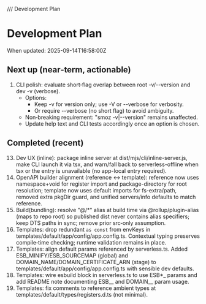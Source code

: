 /// Development Plan

# Development Plan

When updated: 2025-09-14T16:58:00Z

## Next up (near‑term, actionable)

1. CLI polish: evaluate short‑flag overlap between root -v/--version and
   dev -v (verbose).
   - Options:
     - Keep -v for version only; use -V or --verbose for verbosity.
     - Or require --verbose (no short flag) to avoid ambiguity.
   - Non‑breaking requirement: "smoz -v|--version" remains unaffected.
   - Update help text and CLI tests accordingly once an option is chosen.

## Completed (recent)

13. Dev UX (inline): package inline server at dist/mjs/cli/inline-server.js,
    make CLI launch it via tsx, and warn/fall back to serverless-offline
    when tsx or the entry is unavailable (no app-local entry required).
14. OpenAPI builder alignment (reference ↔ template): reference now uses
    namespace+void for register import and package-directory for root
    resolution; template now uses default imports for fs-extra/path, removed
    extra pkgDir guard, and unified servers/info defaults to match reference.
15. Build(bundling): resolve "@/\*" alias at build time via @rollup/plugin-alias
    (maps to repo root) so published dist never contains alias specifiers; keep
    DTS paths in sync; remove prior src‑only assumption.
16. Templates: drop redundant `as const` from envKeys in
    templates/default/app/config/app.config.ts. Contextual typing preserves
    compile‑time checking; runtime validation remains in place.
17. Templates: align default params referenced by serverless.ts. Added
    ESB_MINIFY/ESB_SOURCEMAP (global) and DOMAIN_NAME/DOMAIN_CERTIFICATE_ARN
    (stage) to templates/default/app/config/app.config.ts with sensible dev defaults.
18. Templates: wire esbuild block in serverless.ts to use ESB\*_ params and
    add README note documenting ESB_\_ and DOMAIN\_\_ param usage.
19. Templates: fix comments to reference ambient types at
    templates/default/types/registers.d.ts (not minimal).
